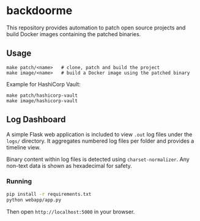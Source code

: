 # backdoorme

This repository provides automation to patch open source projects and
build Docker images containing the patched binaries.

## Usage

```
make patch/<name>   # clone, patch and build the project
make image/<name>   # build a Docker image using the patched binary
```

Example for HashiCorp Vault:

```
make patch/hashicorp-vault
make image/hashicorp-vault
```
## Log Dashboard

A simple Flask web application is included to view `.out` log files under the `logs/` directory. It aggregates numbered log files per folder and provides a timeline view.

Binary content within log files is detected using `charset-normalizer`. Any non-text data is shown as hexadecimal for safety.


### Running

```bash
pip install -r requirements.txt
python webapp/app.py
```

Then open `http://localhost:5000` in your browser.
